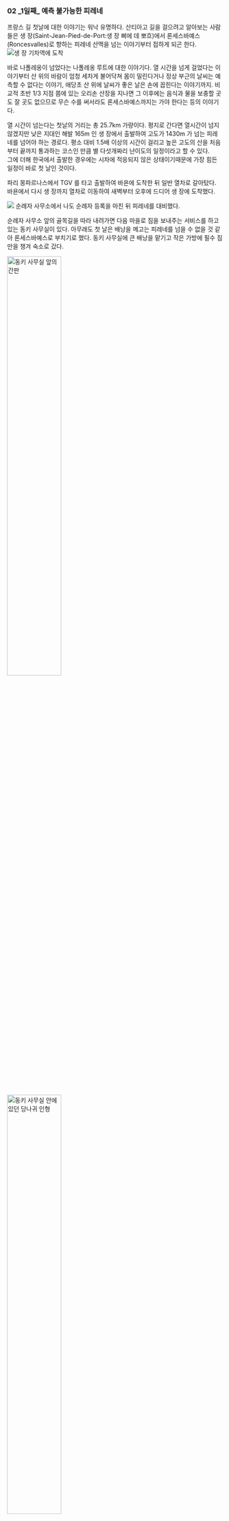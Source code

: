 ### 02 _1일째\_ 예측 불가능한 피레네  

  
프랑스 길 첫날에 대한 이야기는 워낙 유명하다. 
산티아고 길을 걸으려고 알아보는 사람들은 
생 장(Saint-Jean-Pied-de-Port:생 장 삐에 데 뽀흐)에서 
론세스바예스(Roncesvalles)로 향하는 피레네 산맥을 넘는 이야기부터 접하게 되곤 한다.
![생 장 기차역에 도착](../images/day01/20191010_130101.jpg)

바로 나폴레옹이 넘었다는 나폴레옹 루트에 대한 이야기다. 
열 시간을 넘게 걸었다는 이야기부터 산 위의 바람이 엄청 세차게 불어닥쳐 몸이 
밀린다거나 정상 부근의 날씨는 예측할 수 없다는 이야기, 
애당초 산 위에 날씨가 좋은 날은 손에 꼽힌다는 이야기까지. 
비교적 초반 1/3 지점 쯤에 있는 오리손 산장을 지나면 
그 이후에는 음식과 물을 보충할 곳도 잘 곳도 없으므로 
무슨 수를 써서라도 론세스바예스까지는 가야 한다는 등의 이야기다.  

열 시간이 넘는다는 첫날의 거리는 총 25.7km 가량이다. 
평지로 간다면 열시간이 넘지 않겠지만 
낮은 지대인 해발 165m 인 생 장에서 출발하여 고도가 1430m 가 넘는 피레네를 
넘어야 하는 경로다. 평소 대비 1.5배 이상의 시간이 걸리고 
높은 고도의 산을 처음부터 끝까지 통과하는 코스인 만큼 
별 다섯개짜리 난이도의 일정이라고 할 수 있다.  
그에 더해 한국에서 출발한 경우에는
시차에 적응되지 않은 상태이기때문에 가장 힘든 일정이 바로 첫 날인 것이다.

파리 몽파르나스에서 TGV 를 타고 출발하여 바욘에 도착한 뒤 일반 열차로 갈아탔다.
바욘에서 다시 생 장까지 열차로 이동하여 새벽부터 오후에 드디어 생 장에 도착했다.

![](../images/day01/20191010_135835.jpg)
순례자 사무소에서 나도 순례자 등록을 마친 뒤 피레네를 대비했다.   


순례자 사무소 앞의 골목길을 따라 내려가면
다음 마을로 짐을 보내주는 서비스를 하고 있는 동키 사무실이 있다.
아무래도 첫 날은 배낭을 메고는 피레네를 넘을 수 없을 것 같아 론세스바예스로 부치기로 했다.
동키 사무실에 큰 배낭을 맡기고 작은 가방에 필수 짐만을 챙겨 숙소로 갔다.

<img height="50%" width="50%" src="../images/day01/20191010_171122.jpg" title="동키 사무실 앞의 간판" />
<img height="50%" width="50%" src="../images/day01/20191010_171327.jpg" title="동키 사무실 안에 있던 당나귀 인형" />

다음 날 새벽 다섯시 반부터 일어나 간단히 씻고 발등, 종아리, 무릎 등 
다리에 키네시올로지 테이핑을 하며 할 수 있는 최대한 준비했다. 
발등과 무릎 장경인대 통증이 걱정되었다. 
또 첫날 물집이 잡힌다는 경험담을 많이 보았던지라 
각각의 발가락도 종이테이프로 감았다. 
그리고 그 위에 또 다시 바셀린을 발라 물집을 대비 했다.

준비 하는데만 한 시간이 넘게 걸렸고 당연히 아침을 먹을 시간은 없었다. 
500ml 물통 세 병에 물을 채웠다. 
전날 사둔 빵, 과일을 작은 가방에 챙기고 생 장으로 오던 기차에서 알게 된 
동현씨와 알베르게에서 알게된 미국인 새라도 함께 출발했다.

생 장을 빠져나가면서부터는 계속해서 올라가는 길이었다. 
아직 어두울 때 헤드 랜턴의 불빛에만 의지하여 하늘에 보이는 별자리를 지도 삼아 나아갔다.
계속되는 오르막이 어찌나 힘들던지 그 간의 많은 여행으로 스스로 잘 걷는다고 생각했던 것이 
전혀 그렇지 않았구나 싶었다.  
나보다 나이가 많아 보이는 외국인들이 훨씬 잘 걸었다. 
내 뒤에서 나타난 그들은 'Bonjure~'(봉쥬~흐) 인사를 건네곤 앞으로 빠르게 사라져갔다. 
그들의 다리가 더 튼튼했다.

![](../images/day01/20191011_074746.jpg)
한 시간 가량 걸으니 동이 트며 산티아고 길에서 첫 일출을 맞고 있었다. 
저 아래로 아직 아침 안개에 쌓인 고요한 생 장이 보였다. 
위를 쳐다보니 이제야 피레네의 시작이었다. 여전히 갈 길은 멀었다.

두 시간 반쯤 걸어 완전히 밝아졌을 때 오리손 산장에 도착했다. 
이 곳을 지나면 이제 더 이상 쉴 곳이 없어서 무조건 론세스바예스까지 가야 한다던 곳이었다. 
오리손까지만 해도 가파른 오르막이 많았다. 
이 정도의 두 시간 반 연속 산행조차 한국에서 해 본지 너무 오래전이었다. 
이미 몸의 여기 저기가 힘들다고 아우성치기 시작했다.

오리손 산장의 고도는 해발 650m 정도이다.
생 장이 해발 165m 이기 때문에 꽤 높은 산을 오른 셈이랄 수 있는데
서울의 관악산이 해발 630m 정도이니 높이로만 따져보면
그 정도에 비교할 수 있을 터이다.
이를테면 관악산의 정상까지 등산했는데도 정상까지 가려면 
온 만큼의 이상이 더 남았다고 생각해보면 대략의 비교가 될 것이다. 

피레네를 넘을 때는 물을 500ml 한 병만 준비하면 안된다고 했다. 
열 시간이 넘게 걸리는 길이니만큼 산속에서 물이 다 떨어지면 
탈수로 위험하다. 때문에 최소 물 1L는 준비해야 한다는 말도 부담되었다.
그래서 500ml 물병 3개를 준비했고 이는 곧 무게 1.5kg이 추가됨을 의미했다.

작은 슬링백만을 지고 있었기에 배낭이 무거운 것은 아니었지만 첫날이라는 무게가 무거웠다.
또 산을 넘는 동안 먹을 빵과 과일 또한 어깨를 무겁게 했다.

간간히 물만 마시며 올라오다가 오리손에서야 가방을 내리고 잠시 쉬며 아침을 먹었다.
아침식사를 하며 앞으로 가야 하는 거리를 가늠해보는데
총 열 시간이 넘는 거리라는 중압감이 온 몸을 짓눌렀다.
이제 두 시간 반을 걸었으니 앞으로도 일곱 시간은 더 넘게 남았다는 의미였다.
뒤로 갈수록 점점 더 힘들어질 것은 자명했다.

오리손 산장을 출발하며 그 동안 마셔서 비워진 물병 세 개를 다시 채웠다.  
화장실을 다녀온 후 오리손을 출발해 본격적인 피레네속으로 들어가기 시작했다. 
![](../images/day01/20191011_111433.jpg)

피레네 속으로 들어서자 말로만 듣던 강풍이 끝없이 몰아쳤다. 
정말로 몸이 바람에 밀리고 걷기가 어려웠다. 
산을 오르는 것 만으로도 힘든데 바람에 맞서서 버티며 앞으로 나아가려니 
온 몸에 힘이 들어가고 모든 곳이 아파오기 시작했다.

한편으로는 계속 부는 바람이 산에 오르느라 몸에서 나는 열기를 식혀주니 
시원하다고도 느꼈다.

깊숙한 피레네로 들어가는 동안 
고도 역시 점차 높아져갔다. 바람이 계속 불어치니 조금씩 추워지기 시작했다.
하지만 산행으로 몸에서 열기도 계속 오르고 있었다. 
오르는 열기를 바람이 식혀주는 것으로 여기면 
작은 배낭에 말아 넣어온 경량 패딩은 안입고도 버틸 수 있을 것 같았다.
산 정상의 추위에 대비해 다음 마을로 보내는 짐에 넣지 않고 가져온 것이다.

그렇게 바람을 견디고 견뎠는데 몸이 너무나 식어버렸는지 덜덜 떨리기 시작했다. 
어느 순간부터는 추위를 견딜 수 없을 지경이었다. 
체온이 너무나 떨어지기 시작 하는게 느껴졌다.
너무 추워 어쩔 수 없이 배낭에서 패딩을 꺼내 입었다. 
그런데 참다 참다 추워서 꺼내 입은 패딩이 무색하게 얼마 안가 바람이 잦아들었다.

패딩을 입어서 따뜻한 것이 아니라 바람 자체가 불지 않았다.
그러나 조금 겪어본 바 피레네에서 바람이 불지 않을리가 없잖은가 싶었다.
'앞으로도 남은 길은 길고 산은 깊으니 곧 바람이 다시 불겠지..?' 라는 생각으로 
패딩을 벗지 않고 계속 걸었다.
그런데 한참이나 바람이 불지 않는 것이다. 

바람이 불지 않으니 점점 더워지면서 이번에는 더위를 도무지 견딜 수 없었다.
분명 바람이 불 때는 몸이 덜덜 떨릴 정도로 추웠는데 
이제는 찜통같이 더워서 온 몸과 옷이 땀에 절여지고 있었다.
덧입은 패딩마저 땀에 젖어 축축해지는 것이 느껴질 정도였다.

그늘 한 점도 없는 능선을 따라 바람조차 한 점 없이 산을 오르니 몸의 열기와 
정오의 햇볕이 너무나 뜨거웠다.
이에 더해 땀에 절은 옷이 무겁게 느껴지기 시작하니 견디기가 더더욱 힘들었다.
도저히 안되겠다는 생각이 들어 드디어 배낭을 내리고 패딩을 벗어 말아 넣었다. 

그렇게 더위를 못견뎌 패딩을 벗어 배낭에 넣은지 불과 얼마 되지 않았는데 
약올리듯 몸이 밀리는 세찬 바람이 또다시 불어 닥치기 시작했다.
이럴 줄 알았으면 벗지 말고 조금만 더 버틸 걸 싶었다.
바람이 내가 옷을 입고 벗는 것을 지켜보다가 농락하는 것 같았다.

패딩을 벗은 채 땀에 절여진 몸에 강풍이 몰아치니 또 다시 빠르게 체온이 식어갔다.
하지만 배낭에 패딩을 넣은 지 얼마 되지 않았기도 하거니와 
또 바람이 금방 그칠지도 모른다는 생각에 바람을 그냥 버티기로 했다.

그러나 정상에 다가갈수록 거세어 지는 바람에 도무지 버텨낼 재간이 없었다.
또 다시 이가 딱딱 부딪치고 몸이 덜덜 떨리는 정도가 되어서야 배낭에 말아 넣었던 경량 패딩을 꺼내 입었다.
***

새벽에 길을 나설 때 추울 것 같아 이 패딩을 입었다. 
그렇게 오리손까지 이르는 오르막에서 패딩이 너무 더워 찜통 같기에 못견디고 벗었다. 
그 때 작은 슬링백에 말아 넣었던 것이다.
그렇게 배낭에 넣을 때만 해도 론세스바예스까지 보낼 것을 짐만 되게 괜히 들고 왔다 싶었다. 
그런데 이번엔 입고 와서 다행이라는 생각이 들었다.

산을 계속 오르는 동안 이렇게 번갈아 찾아오는 바람과 추위에 덜덜 떨다가 겨우 패딩을 꺼내 입었다가
반대로 더위에는 안벗고 땀을 뻘뻘 흘릴 정도가 되어서야 
약올림 당하는 느낌으로 뒤늦게 패딩을 벗는 것을 반복하고 있었다.

너무 이상했다. 항상 너무 추워서 더 이상 못 버티겠다 싶어 입으면 머잖아 바람이 그쳤다.
바람이 그쳤어도 곧 다시 불 것 같아서 안 벗고 있으면 
바람이 없는 시간이 길어지며 더위를 견딜 수가 없었다. 
피레니의 그 바람이 왜 이렇게 안 부는 것인가.

그러다가 어느 순간, 버티고 버티다 뒤늦게야 입고 벗는 걸 그만하자는 생각이 들었다.  

> '추워지면 바로 입자. 더워지면 바로 벗자.' 

     
피레네의 바람과 날씨는 
나의 예측을 허락하지 않는다는 것만이 내가 알 수 있는 전부였다.

옷이나 모자를 그때 그때 빨리 입거나 벗지 않고 버텼던 이유는
이미 몸의 여기 저기가 아프다고 아우성 이었기때문이었다.
패딩을 입고 벗을때마다 작다곤 하지만 슬링백을 내렸다 메었다, 
말아 넣었다 빼냈다하는 그 반복이라도 조금 덜 하고 싶은 심정이었던 것이다.
조금이라도 덜 괴롭고 싶어서 한 선택이었는데 결국은 의미가 없었다.

> '지금 춥지만 입었다가 바람이 곧 그치면 또 벗어야 할테니 그냥 입지 말고 버텨보자.'

라고 버티면 바람이 그치질 않아 한참이나 추위에 떨다가 견딜 수가 없는 지경이 되어서야 겨우 입었다.  

> '이제는 산 깊은 곳으로 점점 올라가잖아. 곧 다시 바람이 불어 추워질거야. 
> 더워도 조금만 더 입고 버텨보자.'

라는 생각에 안 벗고 버티면 산 정상 부근임에도 바람이 없는 구간이 길어지곤 했다.

그렇게 더워도 버티다가 또 다시 땀에 절여져 도저히 못견뎌 벗으면 그제야 바람이 불었다.
그러면 또 다시 땀이 바람에 식어 온 몸이 덜덜 떨려왔다.
입고 조금만 더 버텼으면 됐을 텐데 싶어도 그 바람이 언제 불어 추워질 지, 언제까지 더울 지 
아무것도 알 수가 없었다.

어찌 이럴수가!
내 나름의 입고 버텨보자, 안 입고 버텨보자는 계획은 몇 시간이 채 안되는 사이 셀 수 없이 깨어지고 있었다.
도무지 중간이 없었다.   

인생에서 예측 가능한 것은 예측 할 수 없다는 것 뿐이라고 했던가.
피레네의 바람을 예측해보려는 시도는 의미가 없다는 것만 알 수 있었다. 
그냥 지금 바로 대처할 수 있는 것을 하는 편이 낫구나 싶었다.

그제서야 깊은 산속에서
이 높이까지 올라와서 풀을 뜯는 여기 저기의 양 무리와
산봉우리들만이 첩첩이 쌓인 피레네의 풍경이
저 멀리서부터 한 눈에 담겨왔다.
![](../images/day01/20191011_112636.png)

정말 맑은 하늘은 청명 그 자체였다.
![](../images/day01/20191011_135815.jpg)

첫 날 묵었던 알베르게의 주인이 새벽에 떠나는 나를 배웅 해주며 
오늘 날씨가 좋으니 내게 운이 좋다고 했던 이야기가 기억났다.
큰 비가 어제 내렸고 오늘은 날씨가 맑을 예정인데 
이런 피레네를 만나기가 쉽지 않다는 말과 함께 말이다.

어차피 이 피레네를 넘는 것은 열 시간이 넘게 걸리는 길이고 
그 동안 상황에 따라 옷을 입고 벗는 반복을 피할 수는 없다는 것을 깨달았다. 
비가 오지 않는 날씨인 것만해도 나는 운이 좋은 것이다.

생각이 이에 미쳐 이제 조금 추운데 싶어지면 귀찮아도 패딩을 바로 꺼내 입고 
조금 더운데 싶으면 바로 벗어들었다. 
주위를 둘러보니 피레네를 넘는 모든 순례자들이 
그렇게 입고 벗기를 반복하고 있었다.

어느 새 사람들의 인사는 'Bonjure~(봉쥬~흐)' 에서 'Hola~(올라~)' 로 바뀌어 있었다.
피레네에서 국경을 넘은 것이다.

걷기 시작한 지 여섯 시간 즈음 됐을까 정상을 지나 하산이 시작되었다.
물론 하산이라고 해서 내리막만 있는 것은 아니다. 
하산 중이라해도 작은 오르막과 내리막은 반복되었다.

바람 또한 여전했다. 
알베르게 주인의 말대로 비바람이 아닌 것만해도 얼마나 다행인지 몰랐다. 
비가 오지는 않아도 해가 들지 않는 산비탈 뒤는 전날 내린 비로 진흙탕길이 이어지기도 했다.
진흙구덩이에 등산화가 푹푹 박혔다. 
찐득한 진흙을 밟은 신발을 빼다가 자칫 균형이라도 잃었다간 
이 진흙탕에 나뒹굴 것 같았다. 상상만 해도 아찔했다.

내리막에서 무릎이나 발등에 더 큰 무게가 실린다는 것을 알고 있었는데 
특히 내가 염려했던 것은 장경인대 염의 재발이었다. 
장경인대 염증은 무릎 바깥 쪽에 찢어지는 듯한 통증을 동반하고 
특히 내리막을 걸을 수 없게 만드는 특징이 있다. 
그러니 재발은 곧 순례길의 중단을 의미했다.
그렇다보니 내리막에서는 스틱에 힘을 주어 더 조심히 걸었다. 
스틱에 힘을 더 주어 체중을 싣다 보니 팔부터 등 어깨에 
부하가 많이 걸렸고 상체까지 아프기 시작했다.

하산을 시작한 지 두 시간은 더 지났을까 싶었을 때 
저 아래에 도착할 마을이 보였다.
가까워 보이는 마을을 보며 이제 저 마을을 향해 가면 되겠구나 싶었다. 
그런데 아무리 내려가도 어쩐지 더 깊은 산으로 들어가는 것 같을 뿐. 
고도가 낮아져가니 위에서 보이던 마을이 더 이상 눈에 보이지 않았다. 
내가 가는 길이 맞나 싶을 때 쯤마다 등장하는 산티아고 길 표지석의 거리가 조금씩 줄고 있었다. 
표지석의 숫자를 보며 오늘의 목적지에 가까워져 가고는 있을 것이라고 되뇌이며 걸을 뿐이었다. 

그렇게 열 시간 여를 넘게 걸으며

> '도대체 이 길이 언제 끝나지. 끝나긴 끝나나?'

싶은 생각으로 숲속에 난 오솔길을 따라 돌아서는데 
그림자도 보이지 않던 론세스바예스가 갑자기 
숲 한 가운데에서 웅장한 모습을 드러냈다.  

* **
피레네를 넘은 순례자가 론세스바예스 알베르게를 처음 만났을 때 심정은 이 한마디로 표현할 수 있지 않을까?

> “아...! 살았다...!!”


피레네를 넘은 순례자 구호를 위해 생겼다는 마을 론세스바예스. 
그리고 그 곳에 있는 수도원에서 운영하는 론세스바예스 알베르게는 
150명을 넘게 수용할 수 있을 정도로 굉장히 큰 규모의 역사가 오래된 건물이었다. 

끝나지 않을 것 같던 숲 속에서 갑자기 모습을 드러내는 
론세스바예스 알베르게를 만났을 때 그 웅장한 규모에 놀랐고, 
살았다는 느낌에 안도했다.  


내가 피레네를 넘은 날은 이 계절에 날씨가 정말 좋은 일년에 손에 꼽히는 
몇 안되는 날이 맞았다. 나중에 들은 바 내가 넘은 바로 다음 날도 비가 엄청나게 내렸다고 했다.  
후에 만난 나보다 하루 늦게 출발한 순례자의 표현을 빌자면 
폭우 속에 3m 앞도 보이지 않았다고 했다. 
15시간 넘게 끝이 보이지 않는 산속에서 진흙탕을 헤메이다 
이렇게 첫 날 피레네에서 조난되어 죽는가라는 생각이 들 때
눈 앞에 웅장한 론세스바예스가 갑자기 나타났다고 했다.  

그 때,

> '아... 이제 살았구나.' 

라는 생각외엔 아무런 생각도 들지 않았다고 말했다.

나는 6L 짜리 작은 슬링백만을 가지고 걸었는데도 고관절과 다리 그리고 어깨와 등에 심한 통증이 있었다. 
한 마디로 그냥 온 전신이 아팠다. 
그래도 다행스럽게도 꼼꼼히 했던 다리와 무릎의 테이핑덕에 
무릎과 발등 부상이 재발하진 않았다. 물집 방지를 위해 열 발가락에 둘렀던 
종이 반창고와 바셀린도 제 역할을 다 해서 물집없이 피레네를 마쳤다.

피레네를 넘는 동안에는 오로지 론세스바예스 알베르게 도착만을 고대했다.
알베르게에 도착하면 곧 바로 뻗어버릴 것 같았다.
그러나 짐을 풀고 나자 신기하게도 곧 웃고 떠들며 
각국에서 온 순례자들과 친해졌다.
피레네를 넘던 그 날의 순례자들 대부분 동지애가 생겨나
서로를 친근하게 느끼는 것은 비단 나 뿐이 아니었다.  
모두 아픈 다리를 끌고 절뚝거리며 레스토랑에 나가 
(어디에 그런 에너지가 남아 있었는지) 
왁자지껄하게 저녁식사를 같이 하면서 각자의 고통에 찬 피레네를 반추했다.
***
피레네를 넘는 동안 산 위의 변화무쌍한 상황에
조금 더 조금만 더 라는 생각으로 버텼다. 
이미 걷는 것만으로도 힘들었기에 다른 고통을 더하고 싶지 않기 때문이었다. 
그러나 모든 시도는 오히려 추워 견딜 수 없게, 
더워 견딜 수 없게 만들기만 할 뿐이었다.

높게 솟은 피레네는 그렇게 산등성이마다 품은 바람으로 
삶은 한 걸음 앞도 예측 불가능하다는 것을 무심히 알려주었다. 
그리고 이제는 론세스바예스에 도착한 내게 어쩐지 조금은 고요한 시선을 보내고 있었다.

어둠에 잠긴 피레네를 바라보며 생 장에 도착한 날 동키 사무실에 배낭을 맡기러 들어갔을 때, 봉사자와의 대화가 생각났다.
동키 사무실에 있던 봉사자는 배낭을 접수해주며 내게 어디서 왔는지 물었다.

> "Bonjure~ 어서와~ 어디서 왔니? 한국?"

> "응, 한국에서 왔어. 난 한나라고 해."

내가 대답했다.
순례길에 한국인이 워낙 많기에 으레 동양인이 보이면 한국인으로 여기는 것 같았다.

> "배낭은 론세스바예스까지 보낼거지? 그나저나 멀리서 왔네."

이 말을 들은 내가 다시 대답했다.

> "응, **집**에서 멀리 왔어. 많이 긴장되고 내일이 걱정스럽기도 해."  

집에서 멀리 와서 긴장된다는 내 말을 들은 봉자사는 코를 찡긋 하며 미소짓더니 
윙크를 하며 말했다.

> "이제부턴 **이 길이 너의 집**이야, 한나."  
> "From now, **'El Camino' is your home** hanna." 

봉사자의 이 말을 듣는 순간, '아... 그렇구나.' 라는 생각이 들면서 
집에서 멀리 와서 긴장되었던 마음이 한순간에 진정되었다. 
나는 집에서 멀리 떠나온 것이 아니라 이 길이라는 새로운 집에 도착한 것이었다.

길이 나의 집인 나날은 이렇게 시작되어 첫 번째 하루가 저물고 있었다.

저녁 식사를 마치고 알베르게로 돌아가 침대에 몸을 뉘이자 곧 잠에 빠져버렸다.
아직 적응되지 않았음이 분명할 시차, 여기저기 아픈 몸,
다음 날에 대한 여전한 걱정, 낯선 숙소, 많은 인원과 소음 따위는 무색하게도.
